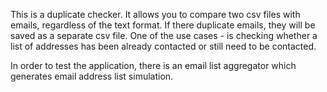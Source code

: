 This is a duplicate checker. 
It allows you to compare two csv files with emails, regardless of the text format. 
If there duplicate emails, they will be saved as a separate csv file.
One of the use cases - is checking whether a list of addresses has been already contacted or still need to be contacted.

In order to test the application, there is an email list aggregator which generates email address list simulation.
